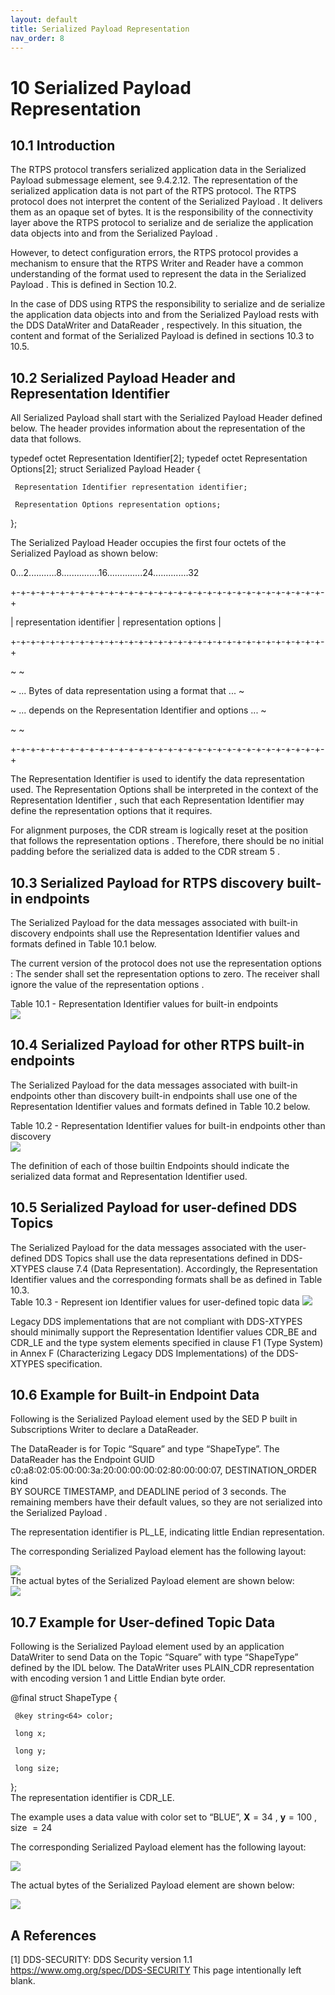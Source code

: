 ```yaml
---
layout: default
title: Serialized Payload Representation
nav_order: 8
---
```


# 10  Serialized Payload Representation

## 10.1  Introduction  

The RTPS protocol transfers serialized application data in the  Serialized Payload  submessage element,  see 9.4.2.12. The representation of the serialized application data is not part of the RTPS protocol. The RTPS  protocol does not interpret the content of the  Serialized Payload . It delivers them as an opaque set of  bytes. It is the responsibility of the connectivity layer above the RTPS protocol to serialize and de serialize the  application data objects into and from the  Serialized Payload .  

However, to detect configuration errors, the RTPS protocol provides a mechanism to ensure that the RTPS  Writer and Reader have a common understanding of the format used to represent the data in the  Serialized Payload . This is defined in Section 10.2.  

In the case of DDS using RTPS the responsibility to serialize and de serialize the application data objects into  and from the  Serialized Payload  rests with the DDS  DataWriter  and  DataReader , respectively. In  this situation, the content and format of the  Serialized Payload  is defined in sections 10.3 to 10.5.  

## 10.2  Serialized Payload Header and Representation Identifier  

All  Serialized Payload  shall start with the  Serialized Payload Header  defined below. The header  provides information about the representation of the data that follows.  

typedef octet Representation Identifier[2];  typedef octet Representation Options[2];  struct Serialized Payload Header { 

     Representation Identifier representation identifier; 

     Representation Options representation options; 

 };  

The  Serialized Payload Header  occupies the first four octets of the  Serialized Payload  as shown  below:  

0...2...........8...............16..............24..............32 

   +-+-+-+-+-+-+-+-+-+-+-+-+-+-+-+-+-+-+-+-+-+-+-+-+-+-+-+-+-+-+-+-+ 

   |   representation identifier   |   representation options      | 

   +-+-+-+-+-+-+-+-+-+-+-+-+-+-+-+-+-+-+-+-+-+-+-+-+-+-+-+-+-+-+-+-+ 

   \~                                                               \~ 

   \~  ... Bytes of data representation using a format that ...     \~ 

   \~  ... depends on the Representation Identifier and options ...  \~ 

   \~                                                               \~ 

   +-+-+-+-+-+-+-+-+-+-+-+-+-+-+-+-+-+-+-+-+-+-+-+-+-+-+-+-+-+-+-+-+  

The  Representation Identifier  is used to identify the data representation used. The  Representation Options  shall be interpreted in the context of the  Representation Identifier ,  such that each  Representation Identifier  may define the  representation options  that it  requires.  

For alignment purposes, the CDR stream is logically reset at the position that follows the  representation options . Therefore, there should be no initial padding before the serialized data is  added to the CDR stream 5 .  
## 10.3  Serialized Payload for RTPS discovery built-in endpoints  

The  Serialized Payload  for the data messages associated with built-in discovery endpoints shall use the  Representation Identifier  values and formats defined in Table 10.1 below.  

The current version of the protocol does not use the  representation options : The sender shall set the  representation options  to zero. The receiver shall ignore the value of the  representation options .  

Table 10.1 - Representation Identifier values for built-in endpoints   
![](https://cdn-mineru.openxlab.org.cn/model-mineru/prod/026e3d2108c0532ca0f010ebf818ff71898dde32830439e37d434b90ec5a47bf.jpg)  

## 10.4  Serialized Payload for other RTPS built-in endpoints  

The  Serialized Payload  for the data messages associated with built-in endpoints other than discovery  built-in endpoints shall use one of the  Representation Identifier  values and formats defined in Table  10.2 below.  

Table 10.2 - Representation Identifier values for built-in endpoints other than discovery  
![](https://cdn-mineru.openxlab.org.cn/model-mineru/prod/6ada6e768b71206f24aeaeb617e656b091a853d1404253e14765a85baf29cc24.jpg)  

The definition of each of those builtin Endpoints should indicate the serialized data format and  Representation Identifier  used.  

## 10.5  Serialized Payload for user-defined DDS Topics  

The  Serialized Payload  for the data messages associated with the user-defined DDS Topics shall use the  data representations defined in DDS-XTYPES  clause  7.4 (Data Representation). Accordingly, the  Representation Identifier  values and the corresponding formats shall be as defined in Table 10.3.  
Table 10.3 - Represent ion Identifier values for user-defined topic data 
![](https://cdn-mineru.openxlab.org.cn/model-mineru/prod/b50f4b662fda204dd88433bd8f50b2c08c293f70d97170a52ec297f7ae3fd206.jpg)  

Legacy DDS implementations that are not compliant with DDS-XTYPES should minimally support the  Representation Identifier  values CDR_BE and CDR_LE and the type system elements specified in  clause F1 (Type System) in Annex F (Characterizing Legacy DDS Implementations) of the DDS-XTYPES  specification.  

## 10.6   Example for Built-in Endpoint Data  

Following is the  Serialized Payload  element used by the SED P built in Subscriptions Writer to declare a  DataReader.  

The DataReader is for Topic “Square” and type “ShapeType”. The DataReader has the Endpoint GUID  c0:a8:02:05:00:00:3a:20:00:00:00:02:80:00:00:07, DESTINATION_ORDER kind  
BY SOURCE TIMESTAMP, and DEADLINE period of 3 seconds. The remaining members have their default  values, so they are not serialized into the  Serialized Payload .  

The representation identifier is PL_LE, indicating little Endian representation.  

The corresponding  Serialized Payload  element has the following layout:  

![](https://cdn-mineru.openxlab.org.cn/model-mineru/prod/102654f66206cdbfa2db31a06cce5eaa0c851e91b0b63863e37882a8e0627b6c.jpg)  
The actual bytes of the  Serialized Payload  element are shown below:  
![](https://cdn-mineru.openxlab.org.cn/model-mineru/prod/439b2264bf3131aab346836da33f1e9853a265b7c780534c8647f546c774ce56.jpg)  

## 10.7   Example for User-defined Topic Data  

Following is the  Serialized Payload  element used by an application DataWriter to send Data on the Topic  “Square” with type “ShapeType” defined by the IDL below. The DataWriter uses PLAIN_CDR representation  with encoding version 1 and Little Endian byte order.  

@final  struct ShapeType { 

     @key string<64> color; 

     long x; 

     long y; 

     long size; 

 };  
The representation identifier is CDR_LE.  

The example uses a data value with color set to “BLUE”,  $\mathbf{X}=34$  ,  $\mathbf{y}=100$  , size  $=24$  

The corresponding  Serialized Payload  element has the following layout:  

![](https://cdn-mineru.openxlab.org.cn/model-mineru/prod/adf775bfd8b3debaa91d4b0dd41187feea69477e3d7a67f6562e8bf090eade91.jpg)  

The actual bytes of the  Serialized Payload  element are shown below:  

![](https://cdn-mineru.openxlab.org.cn/model-mineru/prod/fd0a083776413b11311bfa72c43167a7939b09dc547c99a38d577f9c29d181bf.jpg)  
## A  References  

[1] DDS-SECURITY: DDS Security version 1.1  https://www.omg.org/spec/DDS-SECURITY   This page intentionally left blank.  

